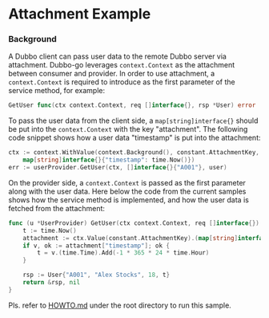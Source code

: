# Attachment Example

### Background

A Dubbo client can pass user data to the remote Dubbo server via attachment. Dubbo-go leverages `context.Context` as the attachment between consumer and provider. In order to use attachment, a `context.Context` is required to introduce as the first parameter of the service method, for example:

```go
GetUser func(ctx context.Context, req []interface{}, rsp *User) error
```

To pass the user data from the client side, a `map[string]interface{}` should be put into the `context.Context` with the key "attachment". The following code snippet shows how a user data "timestamp" is put into the attachment:

```go
ctx := context.WithValue(context.Background(), constant.AttachmentKey, 
	map[string]interface{}{"timestamp": time.Now()})
err := userProvider.GetUser(ctx, []interface{}{"A001"}, user)
```

On the provider side, a `context.Context` is passed as the first parameter along with the user data. Here below the code from the current samples shows how the service method is implemented, and how the user data is fetched from the attachment:

```go
func (u *UserProvider) GetUser(ctx context.Context, req []interface{}) (*User, error) {
	t := time.Now()
	attachment := ctx.Value(constant.AttachmentKey).(map[string]interface{})
	if v, ok := attachment["timestamp"]; ok {
		t = v.(time.Time).Add(-1 * 365 * 24 * time.Hour)
	}

	rsp := User{"A001", "Alex Stocks", 18, t}
	return &rsp, nil
}
```

Pls. refer to [HOWTO.md](../HOWTO.md) under the root directory to run this sample.

